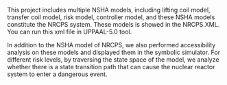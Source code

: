 This project includes multiple NSHA models, including lifting coil model, transfer coil model, risk model, controller model, and these NSHA models constitute the NRCPS system. These models is showed in the NRCPS.XML. You can run this xml file in UPPAAL-5.0 tool. 


In addition to the NSHA model of NRCPS, we also performed accessibility analysis on these models and displayed them in the symbolic simulator. 
For different risk levels, by traversing the state space of the model, we analyze whether there is a state transition path that can cause the nuclear reactor system to enter a dangerous event.
